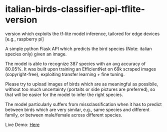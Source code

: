 # italian-birds-classifier-api-tflite-version
version which exploits the tf-lite model inference, tailored for edge devices [e.g., raspberry pi]
<!--main version: https://github.com/enricollen/italian-birds-classifier-api-->

A simple python Flask API which predicts the bird species (Note: italian species only) given an image.

The model is able to recognize 387 species with an avg accuracy of 80.05%. It was built upon training an EfficientNet on 69k scraped images (copyright-free), exploiting transfer learning + fine tuning.

Please try to upload images of birds which are as meaningful as possibile, without too much uncertainty (portaits or side pictures are preferred), so that will be easier for the model to infer the right species.

The model particularly suffers from missclassification when it has to predict between birds which are very similar, e.g., same species and different family, or between male/female across different species.

Live Demo: [Here](http://italianbirds.duckdns.org:5000/)
